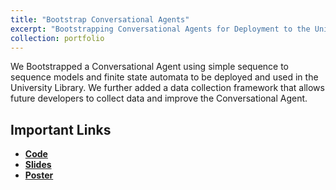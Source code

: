 ```yaml
---
title: "Bootstrap Conversational Agents"
excerpt: "Bootstrapping Conversational Agents for Deployment to the University Library"
collection: portfolio
---
```


We Bootstrapped a Conversational Agent using simple sequence to sequence models and finite state automata to be deployed and used in the University Library.
We further added a data collection framework that allows future developers to collect data and improve the Conversational Agent.

Important Links
-----------------

* [**Code**](https://github.com/sourabhMajumdar/bootstrap_talking_head)
* [**Slides**](https://drive.google.com/file/d/0B3f8zL2A6TBqVFd3MTQxLVNxWmg2MFh2Wm1WSGRra0Rpck5Z/view?usp=sharing)
* [**Poster**](https://drive.google.com/file/d/0B3f8zL2A6TBqVlI0T3VrZV9NQjRPenJlLTU2YmlJaHZJR2pV/view?usp=sharing)
